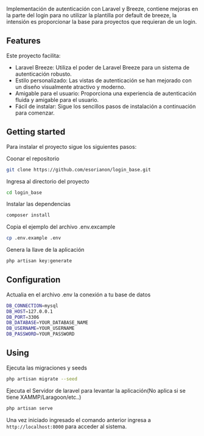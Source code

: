 
<span>

Implementación de autenticación con Laravel y Breeze, contiene mejoras en la parte del login para no utilizar la plantilla por default de breeze, la intensión es proporcionar la base para proyectos que requieran de un login.

</span>

## Features
Este proyecto facilita:

* Laravel Breeze: Utiliza el poder de Laravel Breeze para un sistema de autenticación robusto.
* Estilo personalizado: Las vistas de autenticación se han mejorado con un diseño visualmente atractivo y moderno.
* Amigable para el usuario: Proporciona una experiencia de autenticación fluida y amigable para el usuario.
* Fácil de instalar: Sigue los sencillos pasos de instalación a continuación para comenzar.

## Getting started
Para instalar el proyecto sigue los siguientes pasos:

Coonar el repositorio
```bash
git clone https://github.com/esorianon/login_base.git
```

Ingresa al directorio del proyecto
```bash
cd login_base
```

Instalar las dependencias
```bash
composer install
```

Copia el ejemplo del archivo .env.excample
```bash
cp .env.example .env
```

Genera la llave de la aplicación
```bash
php artisan key:generate
```

## Configuration
Actualia en el archivo .env la conexión a tu base de datos

```bash
DB_CONNECTION=mysql
DB_HOST=127.0.0.1
DB_PORT=3306
DB_DATABASE=YOUR_DATABASE_NAME
DB_USERNAME=YOUR_USERNAME
DB_PASSWORD=YOUR_PASSWORD
```

## Using
Ejecuta las migraciones y seeds

```bash
php artisan migrate --seed
```

Ejecuta el Servidor de laravel para levantar la aplicación(No aplica si se tiene XAMMP/Laragoon/etc..)
```bash
php artisan serve
```

Una vez iniciado ingresado el comando anterior ingresa a `http://localhost:8000` para acceder al sistema.